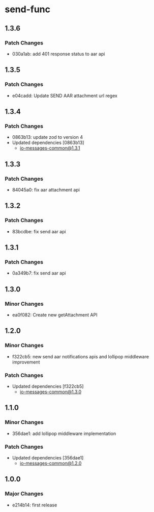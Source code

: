 # send-func

## 1.3.6

### Patch Changes

- 030a1ab: add 401 response status to aar api

## 1.3.5

### Patch Changes

- e04cadd: Update SEND AAR attachment url regex

## 1.3.4

### Patch Changes

- 0863b13: update zod to version 4
- Updated dependencies [0863b13]
  - io-messages-common@1.3.1

## 1.3.3

### Patch Changes

- 84045a0: fix aar attachment api

## 1.3.2

### Patch Changes

- 83bcdbe: fix send aar api

## 1.3.1

### Patch Changes

- 0a349b7: fix send aar api

## 1.3.0

### Minor Changes

- ea0f082: Create new getAttachment API

## 1.2.0

### Minor Changes

- f322cb5: new send aar notifications apis and lollipop middleware improvement

### Patch Changes

- Updated dependencies [f322cb5]
  - io-messages-common@1.3.0

## 1.1.0

### Minor Changes

- 356dae1: add lollipop middleware implementation

### Patch Changes

- Updated dependencies [356dae1]
  - io-messages-common@1.2.0

## 1.0.0

### Major Changes

- e214b14: first release
